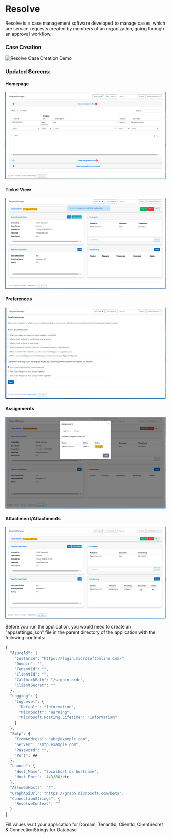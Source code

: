 # Resolve
Resolve is a case management software developed to manage cases, which are service requests created by members of an organization, going through an approval workflow.

### Case Creation

![Resolve Case Creation Demo](Demo/resolve_demo.gif)

### Updated Screens:

#### Homepage

![](Demo/1.PNG)

#### Ticket View

![](Demo/2.PNG)

#### Preferences

![](Demo/3.PNG)

#### Assignments

![](Demo/4.PNG)

#### Attachment/Attachments

![](Demo/5.PNG)

Before you run the application, you would need to create an "appsettings.json" file in the parent directory of the application with the following contents:


```javascript
{
  "AzureAd": {
    "Instance": "https://login.microsoftonline.com/",
    "Domain": "",
    "TenantId": "",
    "ClientId": "",
    "CallbackPath": "/signin-oidc",
    "ClientSecret": ""
  },
  "Logging": {
    "LogLevel": {
      "Default": "Information",
      "Microsoft": "Warning",
      "Microsoft.Hosting.Lifetime": "Information"
    }
  },
  "Smtp": {
    "FromAddress": "abc@example.com",
    "Server": "smtp.example.com",
    "Password": "",
    "Port": ##
  },
  "Launch": {
    "Host_Name": "localhost or hostname",
    "Host_Port":  443/80/etc
  },
  "AllowedHosts": "*",
  "GraphApiUrl": "https://graph.microsoft.com/beta",
  "ConnectionStrings": {
    "ResolveContext": ""
  }
}
```

Fill values w.r.t your application for Domain, TenantId, ClientId, ClientSecret & ConnectionStrings for Database
